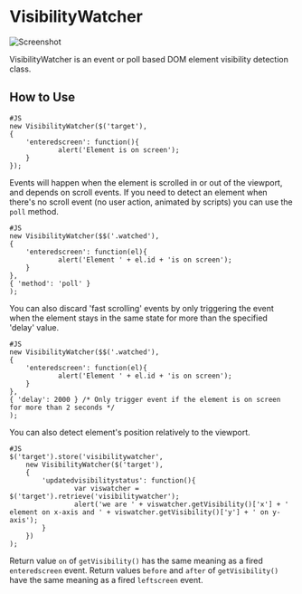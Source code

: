 VisibilityWatcher
===========

![Screenshot](http://fcartegnie.github.com/VisibilityWatcher/Capture-1.png)

VisibilityWatcher is an event or poll based DOM element visibility detection class.

How to Use
----------

	#JS
	new VisibilityWatcher($('target'),
	{
  		'enteredscreen': function(){
				alert('Element is on screen');
		}
	});

Events will happen when the element is scrolled in or out of the viewport, and depends on scroll events.
If you need to detect an element when there's no scroll event (no user action, animated by scripts) you can use the `poll` method.

	#JS
	new VisibilityWatcher($$('.watched'),
	{
  		'enteredscreen': function(el){
				alert('Element ' + el.id + 'is on screen');
		}
	},
	{ 'method': 'poll' }
	);

You can also discard 'fast scrolling' events by only triggering the event when the element stays in the same state for more than the specified 'delay' value.

	#JS
	new VisibilityWatcher($$('.watched'),
	{
  		'enteredscreen': function(el){
				alert('Element ' + el.id + 'is on screen');
		}
	},
	{ 'delay': 2000 } /* Only trigger event if the element is on screen for more than 2 seconds */
	);

You can also detect element's position relatively to the viewport.

	#JS
	$('target').store('visibilitywatcher',
		new VisibilityWatcher($('target'),
		{
  			'updatedvisibilitystatus': function(){
  					var viswatcher = $('target').retrieve('visibilitywatcher');
					alert('we are ' + viswatcher.getVisibility()['x'] + ' element on x-axis and ' + viswatcher.getVisibility()['y'] + ' on y-axis');
			}
		})
	);

Return value `on` of `getVisibility()` has the same meaning as a fired `enteredscreen` event.
Return values `before` and `after` of `getVisibility()` have the same meaning as a fired `leftscreen` event.
